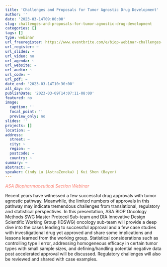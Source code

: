 ```yaml
---
title: 'Challenges and Proposals for Tumor Agnostic Drug Development'
author: ''
date: '2023-03-14T09:00:00'
slug: challenges-and-proposals-for-tumor-agnostic-drug-development
categories: []
tags: []
type: webinar
url_freeregister: https://www.eventbrite.com/e/biop-webinar-challenges-and-proposals-for-tumor-agnostic-drug-development-tickets-567104674347
url_register: ~
url_slides: ~
url_video: no
url_agenda: ~
url_website: ~
url_audio: ~
url_code: ~
url_pdf: ~
date_end: '2023-03-14T10:30:00'
all_day: no
publishDate: '2023-03-09T14:07:11-08:00'
featured: no
image:
  caption: ''
  focal_point: ''
  preview_only: no
slides: ''
projects: []
location: ~
address:
  street: ~
  city: ~
  region: ~
  postcode: ~
  country: ~
summary: ~
abstract: ~
speaker: Cindy Lu (AstraZeneka) | Kui Shen (Bayer)
---
```

<span style="color: salmon;">*ASA Biopharmaceutical Section Webinar*</span>

<!--more-->
Recent years have witnessed a few successful drug approvals with tumor agnostic pathway. Meanwhile, the limited numbers of approvals in this pathway may indicate tremendous challenges from translational, regulatory and statistical perspectives. In this presentation, ASA BIOP Oncology Methods SWG Master Protocol Sub-team and DIA Innovative Design Scientific Working Group (IDSWG) oncology sub-team will provide a deep dive into the cases leading to successful approval and a few case studies with investigational drug yet approved and share some implications and lessons learned from the working group. Statistical considerations such as controlling type I error, addressing homogeneous efficacy in certain tumor types with small sample sizes, and defining/handling potential negative data post accelerated approval will be discussed. Regulatory challenges will also be reviewed and shared with case examples.